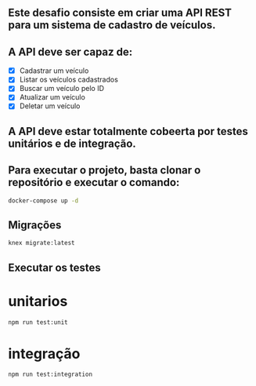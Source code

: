 ## Este desafio consiste em criar uma API REST para um sistema de cadastro de veículos.
## A API deve ser capaz de:
- [x] Cadastrar um veículo
- [x] Listar os veículos cadastrados
- [x] Buscar um veículo pelo ID
- [x] Atualizar um veículo
- [x] Deletar um veículo

## A API deve estar totalmente cobeerta por testes unitários e de integração.

## Para executar o projeto, basta clonar o repositório e executar o comando:
```bash
docker-compose up -d
```

## Migrações
```bash
knex migrate:latest
```

## Executar os testes
# unitarios
```bash
npm run test:unit
```
# integração
```bash
npm run test:integration
```

